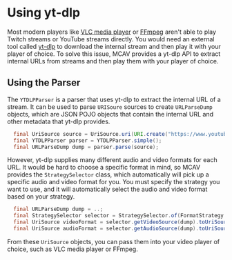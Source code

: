 # Using yt-dlp
Most modern players like [VLC media player](https://www.videolan.org/vlc/) or [FFmpeg](https://ffmpeg.org/) aren't able 
to play Twitch streams or YouTube streams directly. You would need an external tool called [yt-dlp](https://github.com/yt-dlp/yt-dlp) 
to download the internal stream and then play it with your player of choice. To solve this issue, MCAV provides a 
yt-dlp API to extract internal URLs from streams and then play them with your player of choice.

## Using the Parser
The `YTDLPParser` is a parser that uses yt-dlp to extract the internal URL of a stream. It can be used to parse `URISoure`
sources to create `URLParseDump` objects, which are JSON POJO objects that contain the internal URL and other metadata
that yt-dlp provides.

```java
  final UriSource source = UriSource.uri(URI.create("https://www.youtube.com/watch?v=dQw4w9WgXcQ"));
  final YTDLPParser parser = YTDLPParser.simple();
  final URLParseDump dump = parser.parse(source);
```

However, yt-dlp supplies many different audio and video formats for each URL. It would be hard to choose a specific 
format in mind, so MCAV provides the `StrategySelector` class, which automatically will pick up a specific audio and 
video format for you. You must specify the strategy you want to use, and it will automatically select the audio and
video format based on your strategy.

```java
  final URLParseDump dump = ..;
  final StrategySelector selector = StrategySelector.of(FormatStrategy.FIRST_AUDIO, FormatStrategy.FIRST_VIDEO);
  final UriSource videoFormat = selector.getVideoSource(dump).toUriSource();
  final UriSource audioFormat = selector.getAudioSource(dump).toUriSource();
```

From these `UriSource` objects, you can pass them into your video player of choice, such as VLC media player or FFmpeg.

